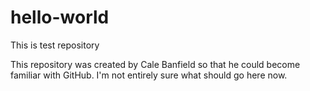 # hello-world
This is test repository

This repository was created by Cale Banfield so that he could become familiar with GitHub.
I'm not entirely sure what should go here now.

